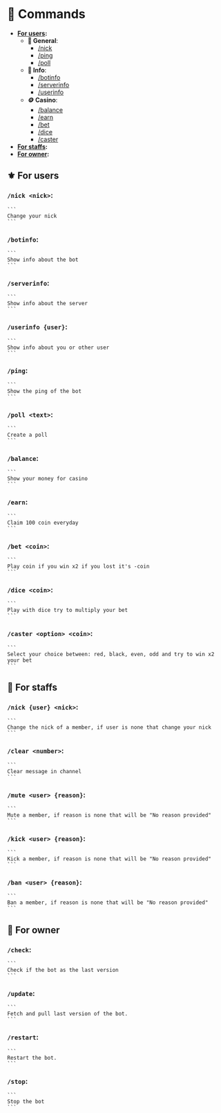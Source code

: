 # 🚀 Commands
- __**[For users](#⚜️-for-users)**:__
  - **🔷 General**:
    - [/nick](#nick-nick)
    - [/ping](#ping)
    - [/poll](#poll-text)
  - **🔎 Info**:
    - [/botinfo](#botinfo)
    - [/serverinfo](#serverinfo)
    - [/userinfo](#userinfo-user)
  - **🪙 Casino**:
    - [/balance](#balance)
    - [/earn](#earn)
    - [/bet](#bet-coin)
    - [/dice](#dice-coin)
    - [/caster](#caster-option-coin)
- __**[For staffs](#🔱-for-staffs)**:__
- __**[For owner](#🛑-for-owner)**:__

## ⚜️ For users
### **`/nick <nick>`**:

    ```
    Change your nick
    ```

### **`/botinfo`**:

    ```
    Show info about the bot
    ```

### **`/serverinfo`**:

    ```
    Show info about the server
    ```

### **`/userinfo {user}`**:

    ```
    Show info about you or other user
    ```

### **`/ping`**:

    ```
    Show the ping of the bot
    ```

### **`/poll <text>`**:

    ```
    Create a poll
    ```

### **`/balance`**:

    ```
    Show your money for casino
    ```

### **`/earn`**:

    ```
    Claim 100 coin everyday
    ```

### **`/bet <coin>`**:

    ```
    Play coin if you win x2 if you lost it's -coin
    ```

### **`/dice <coin>`**:

    ```
    Play with dice try to multiply your bet
    ```

### **`/caster <option> <coin>`**:

    ```
    Select your choice between: red, black, even, odd and try to win x2 your bet
    ```

## 🔱 For staffs
### **`/nick {user} <nick>`**:

    ```
    Change the nick of a member, if user is none that change your nick
    ```

### **`/clear <number>`**:

    ```
    Clear message in channel
    ```

### **`/mute <user> {reason}`**:

    ```
    Mute a member, if reason is none that will be "No reason provided"
    ```

### **`/kick <user> {reason}`**:

    ```
    Kick a member, if reason is none that will be "No reason provided"
    ```

### **`/ban <user> {reason}`**:

    ```
    Ban a member, if reason is none that will be "No reason provided"
    ```


## 🛑 For owner
### **`/check`**:

    ```
    Check if the bot as the last version
    ```

### **`/update`**:

    ```
    Fetch and pull last version of the bot.
    ```

### **`/restart`**:

    ```
    Restart the bot.
    ```

### **`/stop`**:

    ```
    Stop the bot
    ```
